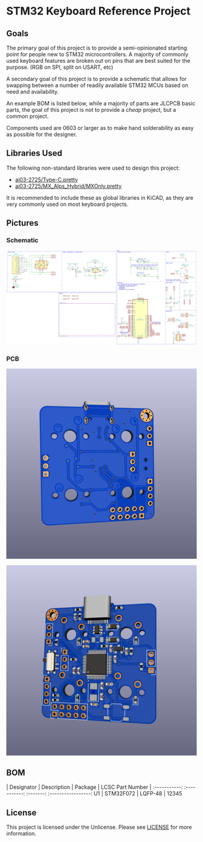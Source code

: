 # STM32 Keyboard Reference Project

## Goals

The primary goal of this project is to provide a semi-opinionated starting point for people new to STM32 microcontrollers.
A majority of commonly used keyboard features are broken out on pins that are best suited for the purpose. (RGB on SPI, split on USART, etc)

A secondary goal of this project is to provide a schematic that allows for swapping between a number of readily available STM32 MCUs based on need and availability.

An example BOM is listed below, while a majority of parts are JLCPCB basic parts, the goal of this project is not to provide a _cheap_ project, but a common project.

Components used are 0603 or larger as to make hand solderability as easy as possible for the designer.

## Libraries Used

The following non-standard libraries were used to design this project:

- [ai03-2725/Type-C.pretty](https://github.com/ai03-2725/Type-C.pretty)
- [ai03-2725/MX_Alps_Hybrid/MXOnly.pretty](https://github.com/ai03-2725/MX_Alps_Hybrid)

It is recommended to include these as global libraries in KiCAD, as they are very commonly used on most keyboard projects.

## Pictures

### Schematic

![alt](.github/schematic.png)

### PCB

![pcb-front.png](.github/pcb-front.png)

![pcb-back.png](.github/pcb-back.png)

## BOM

| Designator | Description | Package | LCSC Part Number |
:-----------: :-----------: :-------: :-----------------:
U1 | STM32F072 | LQFP-48 | 12345

## License

This project is licensed under the Unlicense. Please see [LICENSE](LICENSE) for more information.
